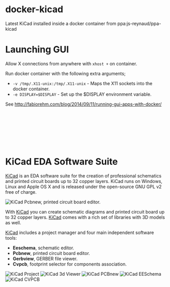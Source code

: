# docker-kicad

Latest KiCad installed inside a docker container from ppa:js-reynaud/ppa-kicad

# Launching GUI

Allow X connections from anywhere with `xhost +` on container.

Run docker container with the following extra arguments;
 * `-v /tmp/.X11-unix:/tmp/.X11-unix` - Maps the X11 sockets into the docker container. 
 * `-e DISPLAY=$DISPLAY` - Set up the $DISPLAY environment variable.

See http://fabiorehm.com/blog/2014/09/11/running-gui-apps-with-docker/



<br><br><br><br><br><br>

# KiCad EDA Software Suite

[KiCad][1] is an EDA software suite for the creation of professional schematics and printed circuit boards up to 32 copper layers. KiCad runs on Windows, Linux and Apple OS X and is released under the open-source GNU GPL v2 free of charge.

![KiCad Pcbnew, printed circuit board editor.][2]

With [KiCad][3] you can create schematic diagrams and printed circuit board up to 32 copper layers. [KiCad][4] comes with a rich set of libraries with 3D models as well.

[KiCad][5] includes a project manager and four main independent software tools:

 - **Eeschema**, schematic editor.
 - **Pcbnew**, printed circuit board editor.
 - **Gerbview**, GERBER file viewer.
 - **Cvpcb**, footprint selector for components association.

![KiCad Project][6]
![KiCad 3d Viewer][7]
![KiCad PCBnew][8]
![KiCad EESchema][9]
![KiCad CVPCB][10]

  [1]: http://www.kicad-pcb.org/
  [2]: http://www.kicad-pcb.org/download/attachments/589828/kicad_pcbnew.png
  [3]: http://www.kicad-pcb.org/
  [4]: http://www.kicad-pcb.org/
  [5]: http://www.kicad-pcb.org/
  [6]: http://www.kicad-pcb.org/download/thumbnails/589828/kicad.png
  [7]: http://www.kicad-pcb.org/download/thumbnails/589828/kicad_3dviewer.png
  [8]: http://www.kicad-pcb.org/download/thumbnails/589828/kicad_pcbnew.png
  [9]: http://www.kicad-pcb.org/download/thumbnails/589828/kicad_eeschema.png
  [10]: http://www.kicad-pcb.org/download/thumbnails/589828/kicad_cvpcb.png


